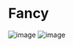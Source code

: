 # Fancy
![image](https://user-images.githubusercontent.com/70372577/130354344-85713197-44e7-4856-bbf8-1367b03ec851.png)
![image](https://user-images.githubusercontent.com/70372577/130354384-b95dcd34-769b-460f-b0ea-a84a2e429708.png)
